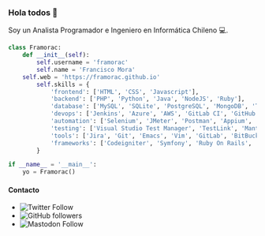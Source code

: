 ### Hola todos 👋

Soy un Analista Programador e Ingeniero en Informática Chileno 💻.

```python
class Framorac:
    def __init__(self):
        self.username = 'framorac'
        self.name = 'Francisco Mora'
	self.web = 'https://framorac.github.io'
        self.skills = {
            'frontend': ['HTML', 'CSS', 'Javascript'],
            'backend': ['PHP', 'Python', 'Java', 'NodeJS', 'Ruby'],
            'database': ['MySQL', 'SQLite', 'PostgreSQL', 'MongoDB', 'Transact-SQL', 'Oracle'],
            'devops': ['Jenkins', 'Azure', 'AWS', 'GitLab CI', 'GitHub Actions'],
            'automation': ['Selenium', 'JMeter', 'Postman', 'Appium', 'TestNG', 'Nunit', 'SOAPUI'],
            'testing': ['Visual Studio Test Manager', 'TestLink', 'Mantis'],
            'tools': ['Jira', 'Git', 'Emacs', 'Vim', 'GitLab', 'BitBucket', 'NPM', 'Composer'],
            'frameworks': ['Codeigniter', 'Symfony', 'Ruby On Rails', 'Flask', 'Django', 'Spring Boot']
        }

if __name__ = '__main__':
    yo = Framorac()
```

#### Contacto

* ![Twitter Follow](https://img.shields.io/twitter/follow/framorac?style=social)
* ![GitHub followers](https://img.shields.io/github/followers/framorac?style=social)
* ![Mastodon Follow](https://img.shields.io/mastodon/follow/18644?domain=https%3A%2F%2Fmastodon.la&style=social)
